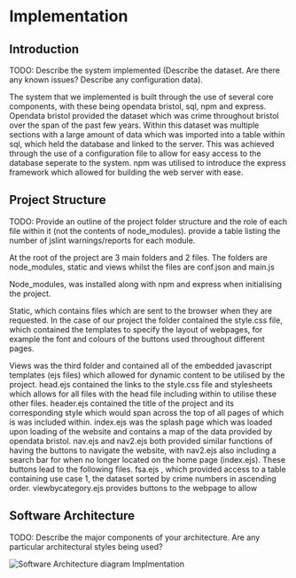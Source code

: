 # Implementation

## Introduction
TODO: Describe the system implemented (Describe the dataset. Are there any known issues? Describe any configuration data).

The system that we implemented is built through the use of several core components, with these being opendata bristol, sql, npm and express. Opendata bristol provided the dataset which was crime throughout bristol over the span of the past few years. Within this dataset was multiple sections with a large amount of data which was imported into a table within sql, which held the database and linked to the server. This was achieved through the use of a configuration file to allow for easy access to the database seperate to the system. npm was utilised to introduce the express framework which allowed for building the web server with ease.

## Project Structure
TODO: Provide an outline of the project folder structure and the role of each file within it (not the contents of node_modules).
provide a table listing the number of jslint warnings/reports for each module.

At the root of the project are 3 main folders and 2 files. The folders are node_modules, static and views whilst the files are conf.json and main.js

Node_modules, was installed along with npm and express when initialising the project. 

Static, which contains files which are sent to the browser when they are requested. In the case of our project the folder contained the style.css file, which contained the templates to specify the layout of webpages, for example the font and colours of the buttons used throughout different pages.

Views was the third folder and contained all of the embedded javascript templates (ejs files) which allowed for dynamic content to be utilised by the project. head.ejs contained the links to the style.css file and stylesheets which allows for all files with the head file including within to utilise these other files. header.ejs contained the title of the project and its corresponding style which would span across the top of all pages of which is was included within. index.ejs was the splash page which was loaded upon loading of the website and contains a map of the data provided by opendata bristol. nav.ejs and nav2.ejs both provided similar functions of having the buttons to navigate the website, with nav2.ejs also including a search bar for when no longer located on the home page (index.ejs). These buttons lead to the following files. fsa.ejs , which provided access to a table containing use case 1, the dataset sorted by crime numbers in ascending order. viewbycategory.ejs provides buttons to the webpage to allow


## Software Architecture
TODO: Describe the major components of your architecture. Are any particular architectural styles being used?

![Software Architecture diagram Implmentation](https://user-images.githubusercontent.com/93520494/143852891-3ae9cd20-afef-48d6-93e9-b9d3387cb71e.png)
